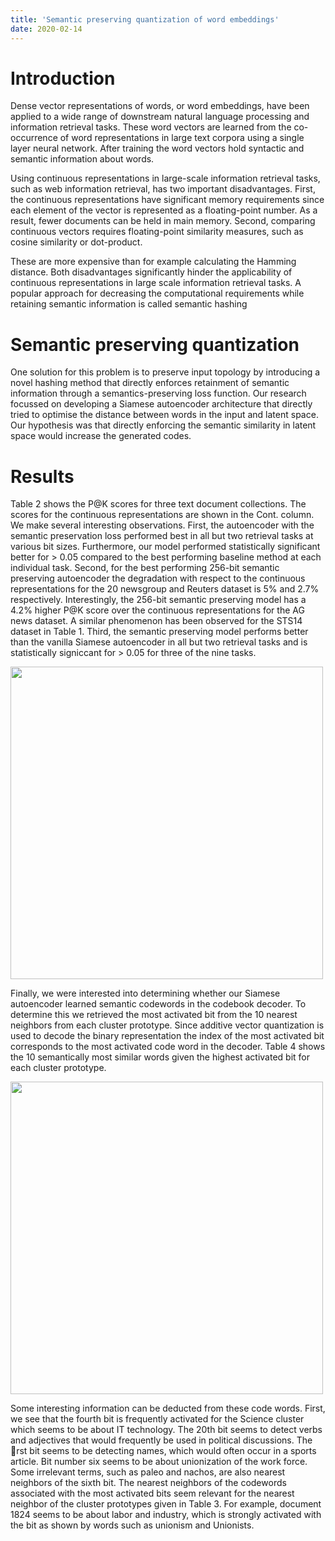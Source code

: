 ```yaml
---
title: 'Semantic preserving quantization of word embeddings'
date: 2020-02-14
---
```


Introduction
======
Dense vector representations of words, or word embeddings, have been applied to a wide range of downstream natural language
processing and information retrieval tasks. These word vectors are learned from the co-occurrence of word representations 
in large text corpora using a single layer neural network. After training the word vectors hold syntactic and semantic information about words.

Using continuous representations in large-scale information retrieval tasks, such as web information retrieval, 
has two important disadvantages. First, the continuous representations have significant memory requirements since each
element of the vector is represented as a floating-point number. As a result, fewer documents can be held in main memory. 
Second, comparing continuous vectors requires floating-point similarity measures, such as cosine similarity or dot-product.

 These are more expensive than for example calculating the Hamming distance. Both disadvantages significantly hinder 
 the applicability of continuous representations in large scale information retrieval tasks. 
 A popular approach for decreasing the computational requirements while retaining semantic information is called semantic hashing

Semantic preserving quantization
======

One  solution for this problem is to preserve input topology by introducing a novel hashing method that directly enforces 
retainment of semantic information through a semantics-preserving loss function. Our research focussed on developing a 
Siamese autoencoder architecture that directly tried to optimise the distance between words in the input and latent
space. Our hypothesis was that directly enforcing the semantic similarity in latent space would increase the generated
codes. 



Results 
======

Table 2 shows the P@K scores for three text document collections. The scores for the continuous representations are 
shown in the Cont. column. We make several interesting observations. First, the autoencoder with the semantic preservation
 loss performed best in all but two retrieval tasks at various bit sizes. Furthermore, our model performed statistically 
 significant better for > 0.05 compared to the best performing baseline method at each individual task. Second, 
 for the best performing 256-bit semantic preserving autoencoder the degradation with respect to the continuous 
 representations for the 20 newsgroup and Reuters dataset is 5% and 2.7% respectively. Interestingly, the 256-bit
  semantic preserving model has a 4.2% higher P@K score over the continuous representations for the AG news dataset. 
  A similar phenomenon has been observed for the STS14 dataset in Table 1. Third, the semantic preserving model performs 
  better than the vanilla Siamese autoencoder in all but two retrieval tasks and is statistically signiccant for > 0.05 
  for three of the nine tasks.
  
  <img src="http://woutermostard.github.io/files/document_classification.png" align="middle" width="500" height="500">
  
  
 Finally, we were interested into determining whether our Siamese autoencoder learned semantic codewords in the 
 codebook decoder. To determine this we retrieved the most activated bit from the 10 nearest neighbors from each 
 cluster prototype. Since additive vector quantization is used to decode the binary representation the index of the 
 most activated bit corresponds to the most activated code word in the decoder. Table 4 shows the 10 semantically most 
 similar words given the highest activated bit for each cluster prototype.
 
   <img src="http://woutermostard.github.io/files/interpretability.png" align="middle" width="500" height="500">
 
 Some interesting information can be deducted from these code words. First, we see that the fourth bit is frequently
  activated for the Science cluster which seems to be about IT technology. The 20th bit seems to detect verbs and 
  adjectives that would frequently be used in political discussions. The ￿rst bit seems to be detecting names, which
   would often occur in a sports article. Bit number six seems to be about unionization of the work force. Some 
   irrelevant terms, such as paleo and nachos, are also nearest neighbors of the sixth bit. The nearest neighbors of
    the codewords associated with the most activated bits seem relevant for the nearest neighbor of the cluster 
    prototypes given in Table 3. For example, document 1824 seems to be about labor and industry, which is strongly 
    activated with the bit as shown by words such as unionism and Unionists.